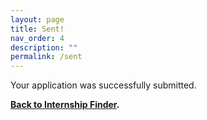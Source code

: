 ```yaml
---
layout: page
title: Sent!
nav_order: 4
description: ""
permalink: /sent
---
```


Your application was successfully submitted.

<strong><a href="{{ site.baseurl }}/companyfindr">Back to Internship Finder<a>.</strong>